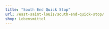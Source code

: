 ```yaml
---
title: "South End Quick Stop"
url: /east-saint-louis/south-end-quick-stop/
shop: Lebensmittel
---
```

